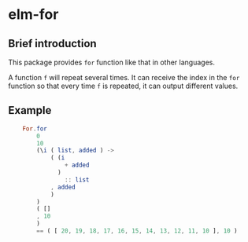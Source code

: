 # elm-for

## Brief introduction

This package provides `for` function like that in other languages.

A function `f` will repeat several times. It can receive the index in the `for` function so that every time `f` is repeated, it can output different values.

## Example

```elm
    For.for
        0
        10
        (\i ( list, added ) ->
            ( (i
                + added
              )
                :: list
            , added
            )
        )
        ( []
        , 10
        )
        == ( [ 20, 19, 18, 17, 16, 15, 14, 13, 12, 11, 10 ], 10 )
```
